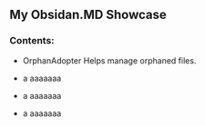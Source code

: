 ## My Obsidan.MD Showcase

### Contents:

- OrphanAdopter
  Helps manage orphaned files.

- a
  aaaaaaa

- a
  aaaaaaa

- a
  aaaaaaa
